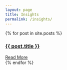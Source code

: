 ```yaml
---
layout: page
title: Insights
permalink: /insights/
---
```


{% for post in site.posts %}
  <article class="post">
    <h3>
      <a href="{{ site.baseurl }}{{ post.url }}">
        {{ post.title }}
      </a>
    </h3>
    <a href="{{ site.baseurl }}{{ post.url }}"
       class="read-more">
       Read More
    </a>
  </article>
 {% endfor %}
